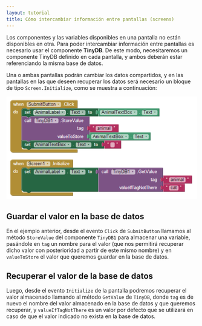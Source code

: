 ```yaml
---
layout: tutorial
title: Cómo intercambiar información entre pantallas (screens)
---
```


Los componentes y las variables disponibles en una pantalla no están disponibles en otra. Para poder intercambiar información entre pantallas es necesario usar el componente **TinyDB**. De este modo, necesitaremos un componente TinyDB definido en cada pantalla, y ambos deberán estar referenciando la misma base de datos.

Una o ambas pantallas podrán cambiar los datos compartidos, y en las pantallas en las que deseen recuperar los datos será necesario un bloque de tipo `Screen.Initialize`, como se muestra a continuación:

![](images/intercambiar-informacion-entre-pantallas-01.png)

## Guardar el valor en la base de datos

En el ejemplo anterior, desde el evento `Click` de `SubmitButton` llamamos al método `StoreValue` del componente `TinyDB1` para almacenar una variable, pasándole en `tag` un nombre para el valor (que nos permitirá recuperar dicho valor con posterioridad a partir de este mismo nombre) y en `valueToStore` el valor que queremos guardar en la base de datos.

## Recuperar el valor de la base de datos

Luego, desde el evento `Initialize` de la pantalla podremos recuperar el valor almacenado llamando al método `GetValue` de `TinyDB`, donde `tag` es de nuevo el nombre del valor almacenado en la base de datos y que queremos recuperar, y `valueIfTagNotThere` es un valor por defecto que se utilizará en caso de que el valor indicado no exista en la base de datos.